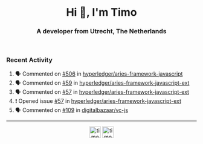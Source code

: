 <h1 align="center">Hi 👋, I'm Timo</h1>
<h3 align="center">A developer from Utrecht, The Netherlands</h3>
<br/>
<!-- https://github.com/rahuldkjain/github-profile-readme-generator --!>

<!--  <p align="left"><img src="https://github-readme-stats.vercel.app/api?username=timoglastra&show_icons=true&count_private=true&" alt="timoglastra" /></p> --!>

<!--
Github language stats
<p align="left"><img src="https://github-readme-stats.vercel.app/api/top-langs/?username=timoglastra&layout=compact" alt="timoglastra" /><p>
-->

<!-- Codestats language stats -->
<!-- <p align="left"><img src="https://codestats-readme.vercel.app/api/top-langs/?username=timoglastra&layout=compact&language_count=12" alt="timoglastra" /><p>    --!>
  
<h3>Recent Activity</h3>

<!--START_SECTION:activity-->
1. 🗣 Commented on [#506](https://github.com/hyperledger/aries-framework-javascript/issues/506) in [hyperledger/aries-framework-javascript](https://github.com/hyperledger/aries-framework-javascript)
2. 🗣 Commented on [#59](https://github.com/hyperledger/aries-framework-javascript-ext/issues/59) in [hyperledger/aries-framework-javascript-ext](https://github.com/hyperledger/aries-framework-javascript-ext)
3. 🗣 Commented on [#57](https://github.com/hyperledger/aries-framework-javascript-ext/issues/57) in [hyperledger/aries-framework-javascript-ext](https://github.com/hyperledger/aries-framework-javascript-ext)
4. ❗️ Opened issue [#57](https://github.com/hyperledger/aries-framework-javascript-ext/issues/57) in [hyperledger/aries-framework-javascript-ext](https://github.com/hyperledger/aries-framework-javascript-ext)
5. 🗣 Commented on [#109](https://github.com/digitalbazaar/vc-js/issues/109) in [digitalbazaar/vc-js](https://github.com/digitalbazaar/vc-js)
<!--END_SECTION:activity-->

---

<p align="center">
<a href="https://twitter.com/timoglastra" target="blank"><img align="center" src="https://cdn.jsdelivr.net/npm/simple-icons@3.0.1/icons/twitter.svg" alt="timoglastra" height="30" width="30" /></a>
<a href="https://linkedin.com/in/timoglastra" target="blank"><img align="center" src="https://cdn.jsdelivr.net/npm/simple-icons@3.0.1/icons/linkedin.svg" alt="timoglastra" height="30" width="30" /></a>
</p>



